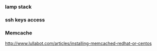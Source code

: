 ### lamp stack 

### ssh keys access

### Memcache

http://www.lullabot.com/articles/installing-memcached-redhat-or-centos